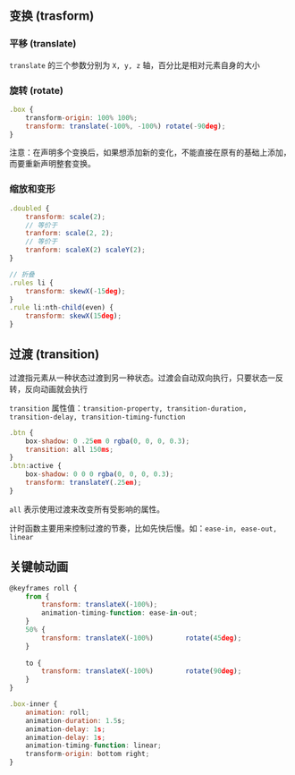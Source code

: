 ## 变换 (trasform)

### 平移 (translate)

`translate` 的三个参数分别为 `X, y, z` 轴，百分比是相对元素自身的大小 

### 旋转 (rotate)

```js
.box {
    transform-origin: 100% 100%;
    transform: translate(-100%, -100%) rotate(-90deg);
}
```

注意：在声明多个变换后，如果想添加新的变化，不能直接在原有的基础上添加，而要重新声明整套变换。

### 缩放和变形

```js
.doubled {
    transform: scale(2);
    // 等价于
    tranform: scale(2, 2);
    // 等价于
    tranform: scaleX(2) scaleY(2);
}

// 折叠
.rules li {
    transform: skewX(-15deg);
}
.rule li:nth-child(even) {
    transform: skewX(15deg);
}
```



## 过渡 (transition)

过渡指元素从一种状态过渡到另一种状态。过渡会自动双向执行，只要状态一反转，反向动画就会执行

`transition` 属性值：`transition-property, transition-duration, transition-delay, transition-timing-function`

```js
.btn {
    box-shadow: 0 .25em 0 rgba(0, 0, 0, 0.3);
    transition: all 150ms;
}
.btn:active {
    box-shadow: 0 0 0 rgba(0, 0, 0, 0.3);
    transform: translateY(.25em);
}
```

`all` 表示使用过渡来改变所有受影响的属性。

计时函数主要用来控制过渡的节奏，比如先快后慢。如：`ease-in, ease-out, linear`



## 关键帧动画

```js
@keyframes roll {
    from {
        transform: translateX(-100%);
        animation-timing-function: ease-in-out;
    }
    50% {
        transform: translateX(-100%) 		rotate(45deg);
    }
    
    to {
        transform: translateX(-100%) 		rotate(90deg);
    }
}

.box-inner {
    animation: roll;
    animation-duration: 1.5s;
    animation-delay: 1s;
    animation-delay: 1s;
    animation-timing-function: linear;
    transform-origin: bottom right;
}
```




